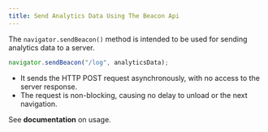 ```yaml
---
title: Send Analytics Data Using The Beacon Api
---
```

The `navigator.sendBeacon()` method is intended to be used for sending analytics data to a server.

```ts
navigator.sendBeacon("/log", analyticsData);
```

- It sends the HTTP POST request asynchronously, with no access to the server response.
- The request is non-blocking, causing no delay to unload or the next navigation.

See **documentation** on usage.
